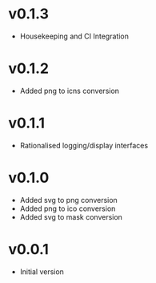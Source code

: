 # v0.1.3
* Housekeeping and CI Integration

# v0.1.2
* Added png to icns conversion

# v0.1.1
* Rationalised logging/display interfaces

# v0.1.0
* Added svg to png conversion
* Added png to ico conversion
* Added svg to mask conversion

# v0.0.1
* Initial version

